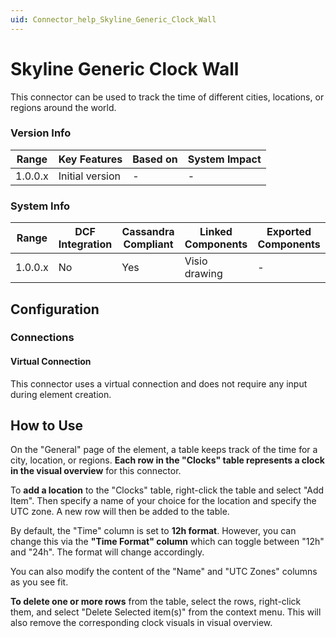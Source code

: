 ```yaml
---
uid: Connector_help_Skyline_Generic_Clock_Wall
---
```


# Skyline Generic Clock Wall

This connector can be used to track the time of different cities, locations, or regions around the world.

### Version Info

| **Range** | **Key Features** | **Based on** | **System Impact** |
|-----------|------------------|--------------|-------------------|
| 1.0.0.x   | Initial version  | \-           | \-                |

### System Info

| **Range** | **DCF Integration** | **Cassandra Compliant** | **Linked Components** | **Exported Components** |
|-----------|---------------------|-------------------------|-----------------------|-------------------------|
| 1.0.0.x   | No                  | Yes                     | Visio drawing         | \-                      |

## Configuration

### Connections

#### Virtual Connection

This connector uses a virtual connection and does not require any input during element creation.

## How to Use

On the "General" page of the element, a table keeps track of the time for a city, location, or regions. **Each row in the "Clocks" table represents a clock in the visual overview** for this connector.

To **add a location** to the "Clocks" table, right-click the table and select "Add Item". Then specify a name of your choice for the location and specify the UTC zone. A new row will then be added to the table.

By default, the "Time" column is set to **12h format**. However, you can change this via the **"Time Format" column** which can toggle between "12h" and "24h". The format will change accordingly.

You can also modify the content of the "Name" and "UTC Zones" columns as you see fit.

**To delete one or more rows** from the table, select the rows, right-click them, and select "Delete Selected item(s)" from the context menu. This will also remove the corresponding clock visuals in visual overview.
